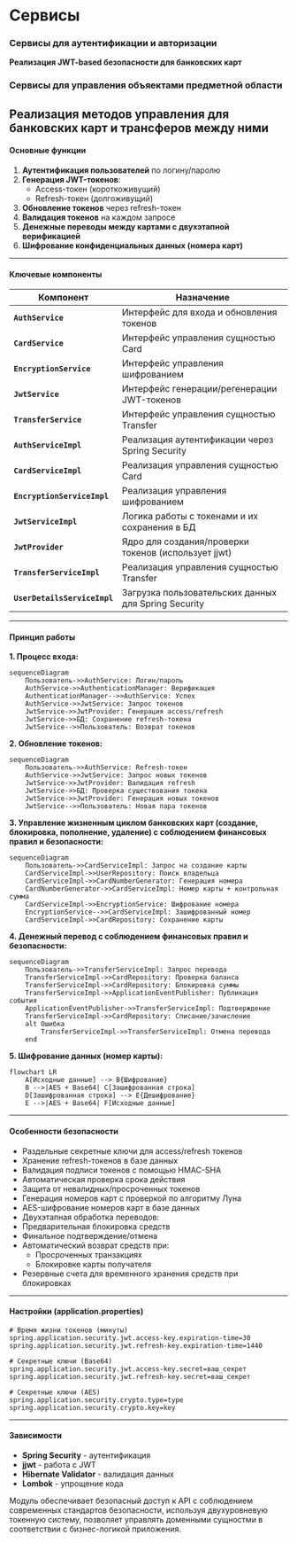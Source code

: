 # Сервисы
### Сервисы для аутентификации и авторизации
**Реализация JWT-based безопасности для банковских карт**
### Сервисы для управления объяектами предметной области
**Реализация методов управления для банковских карт и трансферов между ними**
---

#### Основные функции
1. **Аутентификация пользователей** по логину/паролю
2. **Генерация JWT-токенов**:
    - Access-токен (короткоживущий)
    - Refresh-токен (долгоживущий)
3. **Обновление токенов** через refresh-токен
4. **Валидация токенов** на каждом запросе
5. **Денежные переводы между картами с двухэтапной верификацией** 
6. **Шифрование конфиденциальных данных (номера карт)** 

---

#### Ключевые компоненты
| Компонент                    | Назначение                                           |
|------------------------------|------------------------------------------------------|
| **`AuthService`**            | Интерфейс для входа и обновления токенов             |
| **`CardService`**            | Интерфейс управления сущностью Card                  |
| **`EncryptionService`**      | Интерфейс управления шифрованием                     |
| **`JwtService`**             | Интерфейс генерации/регенерации JWT-токенов          |
| **`TransferService`**        | Интерфейс управления сущностью Transfer              |
| **`AuthServiceImpl`**        | Реализация аутентификации через Spring Security      |
| **`CardServiceImpl`**        | Реализация управления сущностью Card                 |
| **`EncryptionServiceImpl`**  | Реализация управления шифрованием                    |
| **`JwtServiceImpl`**         | Логика работы с токенами и их сохранения в БД        |
| **`JwtProvider`**            | Ядро для создания/проверки токенов (использует jjwt) |
| **`TransferServiceImpl`**    | Реализация управления сущностью Transfer             |
| **`UserDetailsServiceImpl`** | Загрузка пользовательских данных для Spring Security |

---

#### Принцип работы
**1. Процесс входа:**
```mermaid
sequenceDiagram
    Пользователь->>AuthService: Логин/пароль
    AuthService->>AuthenticationManager: Верификация
    AuthenticationManager-->>AuthService: Успех
    AuthService->>JwtService: Запрос токенов
    JwtService->>JwtProvider: Генерация access/refresh
    JwtService->>БД: Сохранение refresh-токена
    JwtService-->>Пользователь: Возврат токенов
```

**2. Обновление токенов:**
```mermaid
sequenceDiagram
    Пользователь->>AuthService: Refresh-токен
    AuthService->>JwtService: Запрос новых токенов
    JwtService->>JwtProvider: Валидация refresh
    JwtService->>БД: Проверка существования токена
    JwtService->>JwtProvider: Генерация новых токенов
    JwtService-->>Пользователь: Новая пара токенов
```

**3. Управление жизненным циклом банковских карт (создание, блокировка, пополнение, удаление) с соблюдением финансовых правил и безопасности:**
```mermaid
sequenceDiagram
    Пользователь->>CardServiceImpl: Запрос на создание карты
    CardServiceImpl->>UserRepository: Поиск владельца
    CardServiceImpl->>CardNumberGenerator: Генерация номера
    CardNumberGenerator->>CardServiceImpl: Номер карты + контрольная сумма
    CardServiceImpl->>EncryptionService: Шифрование номера
    EncryptionService-->>CardServiceImpl: Зашифрованный номер
    CardServiceImpl->>CardRepository: Сохранение карты
```

**4. Денежный перевод с соблюдением финансовых правил и безопасности:**
```mermaid
sequenceDiagram
    Пользователь->>TransferServiceImpl: Запрос перевода
    TransferServiceImpl->>CardRepository: Проверка баланса
    TransferServiceImpl->>CardRepository: Блокировка суммы
    TransferServiceImpl->>ApplicationEventPublisher: Публикация события
    ApplicationEventPublisher->>TransferServiceImpl: Подтверждение
    TransferServiceImpl->>CardRepository: Списание/зачисление
    alt Ошибка
        TransferServiceImpl->>TransferServiceImpl: Отмена перевода
    end
```

**5. Шифрование данных (номер карты):**
```mermaid
flowchart LR
    A[Исходные данные] --> B{Шифрование}
    B -->|AES + Base64| C[Зашифрованная строка]
    D[Зашифрованная строка] --> E{Дешифрование}
    E -->|AES + Base64| F[Исходные данные]
```

---

#### Особенности безопасности
- Раздельные секретные ключи для access/refresh токенов
- Хранение refresh-токенов в базе данных
- Валидация подписи токенов с помощью HMAC-SHA
- Автоматическая проверка срока действия
- Защита от невалидных/просроченных токенов
- Генерация номеров карт с проверкой по алгоритму Луна
- AES-шифрование номеров карт в базе данных
- Двухэтапная обработка переводов:
- Предварительная блокировка средств
- Финальное подтверждение/отмена
- Автоматический возврат средств при:
   <ul>
    <li>Просроченных транзакциях</li>
    <li>Блокировке карты получателя</li>
  </ul>
- Резервные счета для временного хранения средств при блокировках

---

#### Настройки (application.properties)
```properties
# Время жизни токенов (минуты)
spring.application.security.jwt.access-key.expiration-time=30
spring.application.security.jwt.refresh-key.expiration-time=1440

# Секретные ключи (Base64)
spring.application.security.jwt.access-key.secret=ваш_секрет
spring.application.security.jwt.refresh-key.secret=ваш_секрет

# Секретные ключи (AES)
spring.application.security.crypto.type=type
spring.application.security.crypto.key=key

```

---

#### Зависимости
- **Spring Security** - аутентификация
- **jjwt** - работа с JWT
- **Hibernate Validator** - валидация данных
- **Lombok** - упрощение кода

Модуль обеспечивает безопасный доступ к API с соблюдением современных стандартов безопасности, используя двухуровневую токенную систему, 
позволяет управлять доменными сущностми в соответствии с бизнес-логикой приложения.